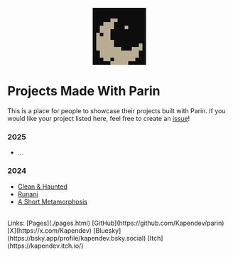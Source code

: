 <p align="center">
    <a href="./pages.html">
        <img src="../assets/moon_x20.png" alt="Moon Sprite" width="120" height="128">
    </a>
</p>

# Projects Made With Parin

This is a place for people to showcase their projects built with Parin.
If you would like your project listed here, feel free to create an [issue](https://github.com/Kapendev/parin/issues)!

### 2025

* ...

### 2024

* [Clean & Haunted](https://kapendev.itch.io/clean-haunted)
* [Runani](https://kapendev.itch.io/runani)
* [A Short Metamorphosis](https://kapendev.itch.io/a-short-metamorphosis)

<br>
Links:
[Pages](./pages.html)
[GitHub](https://github.com/Kapendev/parin)
[X](https://x.com/Kapendev)
[Bluesky](https://bsky.app/profile/kapendev.bsky.social)
[Itch](https://kapendev.itch.io/)

